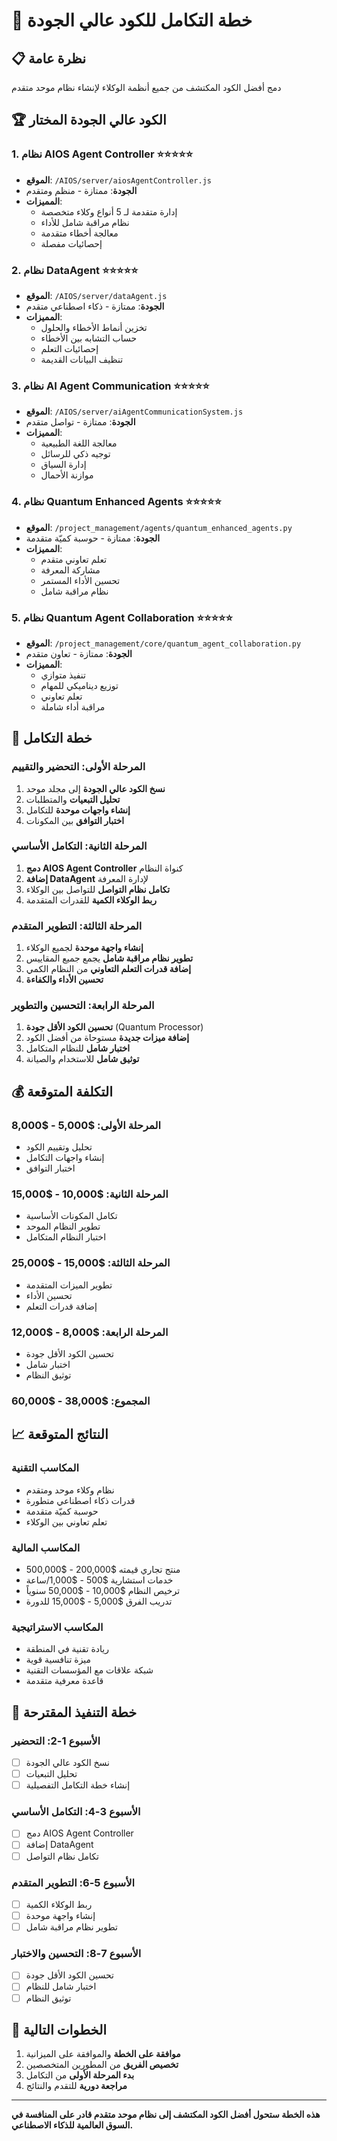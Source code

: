 # 🚀 خطة التكامل للكود عالي الجودة

## 📋 **نظرة عامة**

دمج أفضل الكود المكتشف من جميع أنظمة الوكلاء لإنشاء نظام موحد متقدم

## 🏆 **الكود عالي الجودة المختار**

### **1. نظام AIOS Agent Controller** ⭐⭐⭐⭐⭐

- **الموقع**: `/AIOS/server/aiosAgentController.js`
- **الجودة**: ممتازة - منظم ومتقدم
- **المميزات**:
  - إدارة متقدمة لـ 5 أنواع وكلاء متخصصة
  - نظام مراقبة شامل للأداء
  - معالجة أخطاء متقدمة
  - إحصائيات مفصلة

### **2. نظام DataAgent** ⭐⭐⭐⭐⭐

- **الموقع**: `/AIOS/server/dataAgent.js`
- **الجودة**: ممتازة - ذكاء اصطناعي متقدم
- **المميزات**:
  - تخزين أنماط الأخطاء والحلول
  - حساب التشابه بين الأخطاء
  - إحصائيات التعلم
  - تنظيف البيانات القديمة

### **3. نظام AI Agent Communication** ⭐⭐⭐⭐⭐

- **الموقع**: `/AIOS/server/aiAgentCommunicationSystem.js`
- **الجودة**: ممتازة - تواصل متقدم
- **المميزات**:
  - معالجة اللغة الطبيعية
  - توجيه ذكي للرسائل
  - إدارة السياق
  - موازنة الأحمال

### **4. نظام Quantum Enhanced Agents** ⭐⭐⭐⭐⭐

- **الموقع**: `/project_management/agents/quantum_enhanced_agents.py`
- **الجودة**: ممتازة - حوسبة كميّة متقدمة
- **المميزات**:
  - تعلم تعاوني متقدم
  - مشاركة المعرفة
  - تحسين الأداء المستمر
  - نظام مراقبة شامل

### **5. نظام Quantum Agent Collaboration** ⭐⭐⭐⭐⭐

- **الموقع**: `/project_management/core/quantum_agent_collaboration.py`
- **الجودة**: ممتازة - تعاون متقدم
- **المميزات**:
  - تنفيذ متوازي
  - توزيع ديناميكي للمهام
  - تعلم تعاوني
  - مراقبة أداء شاملة

## 🔧 **خطة التكامل**

### **المرحلة الأولى: التحضير والتقييم**

1. **نسخ الكود عالي الجودة** إلى مجلد موحد
2. **تحليل التبعيات** والمتطلبات
3. **إنشاء واجهات موحدة** للتكامل
4. **اختبار التوافق** بين المكونات

### **المرحلة الثانية: التكامل الأساسي**

1. **دمج AIOS Agent Controller** كنواة النظام
2. **إضافة DataAgent** لإدارة المعرفة
3. **تكامل نظام التواصل** للتواصل بين الوكلاء
4. **ربط الوكلاء الكمية** للقدرات المتقدمة

### **المرحلة الثالثة: التطوير المتقدم**

1. **إنشاء واجهة موحدة** لجميع الوكلاء
2. **تطوير نظام مراقبة شامل** يجمع جميع المقاييس
3. **إضافة قدرات التعلم التعاوني** من النظام الكمي
4. **تحسين الأداء والكفاءة**

### **المرحلة الرابعة: التحسين والتطوير**

1. **تحسين الكود الأقل جودة** (Quantum Processor)
2. **إضافة ميزات جديدة** مستوحاة من أفضل الكود
3. **اختبار شامل** للنظام المتكامل
4. **توثيق شامل** للاستخدام والصيانة

## 💰 **التكلفة المتوقعة**

### **المرحلة الأولى**: $5,000 - $8,000

- تحليل وتقييم الكود
- إنشاء واجهات التكامل
- اختبار التوافق

### **المرحلة الثانية**: $10,000 - $15,000

- تكامل المكونات الأساسية
- تطوير النظام الموحد
- اختبار النظام المتكامل

### **المرحلة الثالثة**: $15,000 - $25,000

- تطوير الميزات المتقدمة
- تحسين الأداء
- إضافة قدرات التعلم

### **المرحلة الرابعة**: $8,000 - $12,000

- تحسين الكود الأقل جودة
- اختبار شامل
- توثيق النظام

### **المجموع**: $38,000 - $60,000

## 📈 **النتائج المتوقعة**

### **المكاسب التقنية**

- نظام وكلاء موحد ومتقدم
- قدرات ذكاء اصطناعي متطورة
- حوسبة كميّة متقدمة
- تعلم تعاوني بين الوكلاء

### **المكاسب المالية**

- منتج تجاري قيمته $200,000 - $500,000
- خدمات استشارية $500 - $1,000/ساعة
- ترخيص النظام $10,000 - $50,000 سنوياً
- تدريب الفرق $5,000 - $15,000 للدورة

### **المكاسب الاستراتيجية**

- ريادة تقنية في المنطقة
- ميزة تنافسية قوية
- شبكة علاقات مع المؤسسات التقنية
- قاعدة معرفية متقدمة

## 🎯 **خطة التنفيذ المقترحة**

### **الأسبوع 1-2: التحضير**

- [ ] نسخ الكود عالي الجودة
- [ ] تحليل التبعيات
- [ ] إنشاء خطة التكامل التفصيلية

### **الأسبوع 3-4: التكامل الأساسي**

- [ ] دمج AIOS Agent Controller
- [ ] إضافة DataAgent
- [ ] تكامل نظام التواصل

### **الأسبوع 5-6: التطوير المتقدم**

- [ ] ربط الوكلاء الكمية
- [ ] إنشاء واجهة موحدة
- [ ] تطوير نظام مراقبة شامل

### **الأسبوع 7-8: التحسين والاختبار**

- [ ] تحسين الكود الأقل جودة
- [ ] اختبار شامل للنظام
- [ ] توثيق النظام

## 🚀 **الخطوات التالية**

1. **موافقة على الخطة** والموافقة على الميزانية
2. **تخصيص الفريق** من المطورين المتخصصين
3. **بدء المرحلة الأولى** من التكامل
4. **مراجعة دورية** للتقدم والنتائج

---

**هذه الخطة ستحول أفضل الكود المكتشف إلى نظام موحد متقدم قادر على المنافسة في السوق العالمية للذكاء الاصطناعي.**
